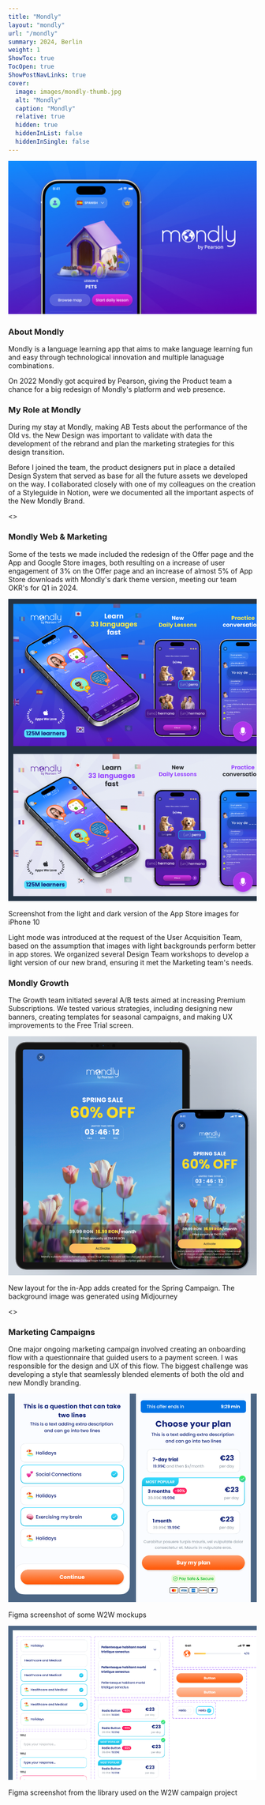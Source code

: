 ```yaml
---
title: "Mondly"
layout: "mondly"
url: "/mondly"
summary: 2024, Berlin
weight: 1
ShowToc: true
TocOpen: true
ShowPostNavLinks: true
cover:
  image: images/mondly-thumb.jpg
  alt: "Mondly"
  caption: "Mondly"
  relative: true
  hidden: true
  hiddenInList: false
  hiddenInSingle: false
---
```


![Mondly](images/mondly-thumb.jpg)

### About Mondly

Mondly is a language learning app that aims to make language learning fun and easy through technological innovation and multiple lanaguage combinations.

On 2022 Mondly got acquired by Pearson, giving the Product team a chance for a big redesign of Mondly's platform and web presence.

### My Role at Mondly

During my stay at Mondly, making AB Tests about the performance of the Old vs. the New Design was important to validate with data the development of the rebrand and plan the marketing strategies for this design transition.

Before I joined the team, the product designers put in place a detailed Design System that served as base for all the future assets we developed on the way. I collaborated closely with one of my colleagues on the creation of a Styleguide in Notion, were we documented all the important aspects of the New Mondly Brand.

<<STYLEGDUIDE FIGMA SCREENSHOT>>

### Mondly Web & Marketing

Some of the tests we made included the redesign of the Offer page and the App and Google Store images, both resulting on a increase of user engagement of 3% on the Offer page and an increase of almost 5% of App Store downloads with Mondly's dark theme version, meeting our team OKR's for Q1 in 2024.

![App Store Images](images/app-store-images.png)

<p class="photo-footnote"> Screenshot from the light and dark version of the App Store images for iPhone 10</p>

<div class="box-notes orange">
  Light mode was introduced at the request of the User Acquisition Team, based on the assumption that images with light backgrounds perform better in app stores. We organized several Design Team workshops to develop a light version of our new brand, ensuring it met the Marketing team's needs.
</div>

### Mondly Growth

The Growth team initiated several A/B tests aimed at increasing Premium Subscriptions. We tested various strategies, including designing new banners, creating templates for seasonal campaigns, and making UX improvements to the Free Trial screen.

![Seasonal Promos](images/seasonal-campaigns.png)

<p class="photo-footnote">New layout for the in-App adds created for the Spring Campaign. The background image was generated using Midjourney</p>

<<PREMIUM SCREEN TEST FIGMA SCREENSHOT>>

### Marketing Campaigns

One major ongoing marketing campaign involved creating an onboarding flow with a questionnaire that guided users to a payment screen. I was responsible for the design and UX of this flow. The biggest challenge was developing a style that seamlessly blended elements of both the old and new Mondly branding.

![W2W Screens](images/w2w-screens.png)

<p class="photo-footnote">Figma screenshot of some W2W mockups</p>

![W2W Components](images/w2w-components.png)

<p class="photo-footnote">Figma screenshot from the library used on the W2W campaign project</p>
